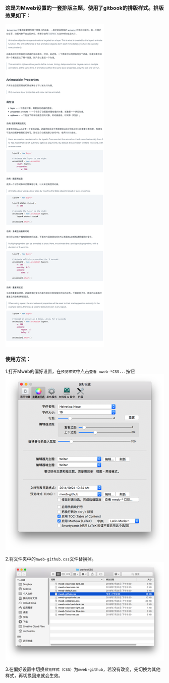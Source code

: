 
### 这是为Mweb设置的一套排版主题，使用了gitbook的排版样式。排版效果如下：
![](https://github.com/oskardu/gitbook_markdown_theme/blob/master/imgs/01.png)

### 使用方法：
1.打开Mweb的偏好设置，在`预览样式`中点击`查看 mweb-*CSS...`按钮
![-w600](https://github.com/oskardu/gitbook_markdown_theme/blob/master/imgs/02.png)

2.将文件夹中的`mweb-github.css`文件替换掉。
![-w600](https://github.com/oskardu/gitbook_markdown_theme/blob/master/imgs/03.png)

3.在偏好设置中切换`预览样式（CSS）`为`mweb-github`，若没有改变，先切换为其他样式，再切换回来就会生效。




